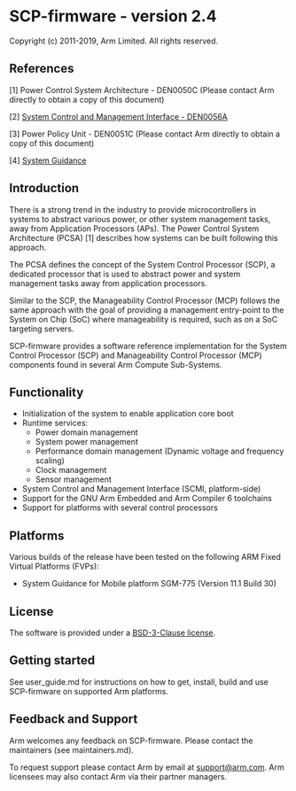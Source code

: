 SCP-firmware - version 2.4
==========================

Copyright (c) 2011-2019, Arm Limited. All rights reserved.

References
----------

[1] Power Control System Architecture - DEN0050C (Please contact Arm directly to
obtain a copy of this document)

[2] [System Control and Management Interface - DEN0056A](http://infocenter.arm.com/help/topic/com.arm.doc.den0056a/DEN0056A_System_Control_and_Management_Interface.pdf)

[3] Power Policy Unit - DEN0051C (Please contact Arm directly to obtain a copy
of this document)

[4] [System Guidance](https://developer.arm.com/products/system-design/system-guidance)

Introduction
------------

There is a strong trend in the industry to provide microcontrollers in systems
to abstract various power, or other system management tasks, away from
Application Processors (APs). The Power Control System Architecture (PCSA) [1]
describes how systems can be built following this approach.

The PCSA defines the concept of the System Control Processor (SCP), a dedicated
processor that is used to abstract power and system management tasks away from
application processors.

Similar to the SCP, the Manageability Control Processor (MCP) follows the same
approach with the goal of providing a management entry-point to the System on
Chip (SoC) where manageability is required, such as on a SoC targeting servers.

SCP-firmware provides a software reference implementation for the System Control
Processor (SCP) and Manageability Control Processor (MCP) components found in
several Arm Compute Sub-Systems.

Functionality
-------------

- Initialization of the system to enable application core boot
- Runtime services:
    - Power domain management
    - System power management
    - Performance domain management (Dynamic voltage and frequency scaling)
    - Clock management
    - Sensor management
- System Control and Management Interface (SCMI, platform-side)
- Support for the GNU Arm Embedded and Arm Compiler 6 toolchains
- Support for platforms with several control processors

Platforms
---------

Various builds of the release have been tested on the following ARM Fixed
Virtual Platforms (FVPs):

- System Guidance for Mobile platform SGM-775 (Version 11.1 Build 30)

License
-------

The software is provided under a [BSD-3-Clause license](https://spdx.org/licenses/BSD-3-Clause.html).

Getting started
---------------

See user_guide.md for instructions on how to get, install, build and use
SCP-firmware on supported Arm platforms.

Feedback and Support
--------------------

Arm welcomes any feedback on SCP-firmware. Please contact the maintainers (see
maintainers.md).

To request support please contact Arm by email at support@arm.com. Arm licensees
may also contact Arm via their partner managers.

